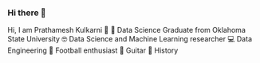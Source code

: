 ### Hi there 👋

Hi, I am Prathamesh Kulkarni 👋
👦 Data Science Graduate from Oklahoma State University
🤓 Data Science and Machine Learning researcher
💻 Data Engineering
🏃 Football enthusiast
🎸 Guitar
📖 History
